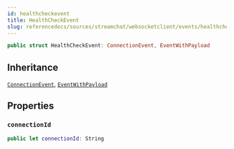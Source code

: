 ```yaml
---
id: healthcheckevent 
title: HealthCheckEvent
slug: referencedocs/sources/streamchat/websocketclient/events/healthcheckevent
---
```


``` swift
public struct HealthCheckEvent: ConnectionEvent, EventWithPayload 
```

## Inheritance

[`ConnectionEvent`](ConnectionEvent), [`EventWithPayload`](EventWithPayload)

## Properties

### `connectionId`

``` swift
public let connectionId: String
```
